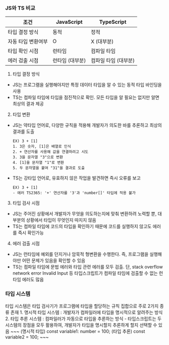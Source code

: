<h3>JS와 TS 비교</h3>

| 조건         | JavaScript   | TypeScript |
|------------|--------------|--------------|
| 타입 결정 방식   | 동적           | 정적           |
| 자동 타입 변환여부 | O            | X (대부분)      |
| 타입 확인 시점   | 런타임         | 컴파일 타임       | 
| 에러 검출 시점   | 런타임 (대부분) | 컴파일 타임 (대부분) |

1. 타입 결정 방식
- JS는 프로그램을 실행해야지만 특정 데이터 타입을 알 수 있는 동적 타입 바인딩을 사용
- TS는 컴파일 타임에 타입을 점진적으로 확인. 모든 타입을 알 필요는 없지만 알면 최상의 결과 제공

2. 타입 변환
- JS는 약타입 언어로, 다양한 규칙을 적용해 개발자가 의도한 바를 추론하고 최상의 결과를 도출
    ~~~
    EX) 3 + [1]
    1. 3은 숫자, [1]은 배열로 인식
    2. + 연산자를 사용해 값을 연결하려고 시도
    3. 3을 문자열 "3"으로 변환
    4. [1]을 문자열 "1"로 변환
    5. 두 문자열을 붙여 "31"을 결과로 도출
    ~~~
- TS는 강타입 언어로, 유효하지 않은 작업을 발견하면 즉시 오류를 보고
    ~~~
    EX) 3 + [1]
    - 에러 TS2365: '+' 연산자를 '3'과 'number[]' 타입에 적용 불가
    ~~~

3. 타입 검사 시점
- JS는 주어진 상황에서 개발자가 무엇을 의도하는지에 맞춰 변환하려 노력할 뿐, 대부분의 상황에서 타입이 무엇인지 따지지 않음
- TS는 컴파일 타임에 코드의 타입을 확인하기 때문에 코드를 실행하지 않고도 에러를 즉시 확인가능

4. 에러 검출 시점
- JS는 런타임에 예외를 던지거나 암묵적 형변환을 수행한다. 즉, 프로그램을 실행해야만 어떤 문제가 있음을 확인할 수 있음
- TS는 컴파일 타임에 문법 에러와 타입 관련 에러를 모두 검출. 단, stack overflow network error Invalid Input 등 타입스크립트가 컴파일 타임에 검출할 수 없는 런타임 에러도 많음

<h3>타입 시스템</h3>
타입 시스템은 타입 검사기가 프로그램에 타입을 할당하는 규칙 집합으로 주로 2가지 종류 존재
1. 명시적 타입 시스템 : 개발자가 컴파일러에 타입을 명시적으로 알려주는 방식
2. 타입 추론 시스템 : 컴파일러가 자동으로 타입을 추론하는 방식
- 타입스크립트는 두 시스템의 장점을 모두 활용하여, 개발자가 타입을 명시할지 추론하게 할지 선택할 수 있음
    ~~~
    (명시적 타입) const variable1: number = 100;
    (타입 추론) const variable2 = 100;
    ~~~